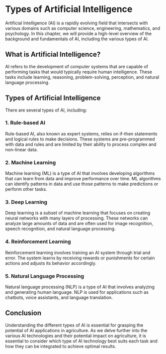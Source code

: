 Types of Artificial Intelligence
===================================================================================================

Artificial Intelligence (AI) is a rapidly evolving field that intersects with various domains such as computer science, engineering, mathematics, and psychology. In this chapter, we will provide a high-level overview of the background and fundamentals of AI, including the various types of AI.

What is Artificial Intelligence?
--------------------------------

AI refers to the development of computer systems that are capable of performing tasks that would typically require human intelligence. These tasks include learning, reasoning, problem-solving, perception, and natural language processing.

Types of Artificial Intelligence
--------------------------------

There are several types of AI, including:

### 1. Rule-based AI

Rule-based AI, also known as expert systems, relies on if-then statements and logical rules to make decisions. These systems are pre-programmed with data and rules and are limited by their ability to process complex and non-linear data.

### 2. Machine Learning

Machine learning (ML) is a type of AI that involves developing algorithms that can learn from data and improve performance over time. ML algorithms can identify patterns in data and use those patterns to make predictions or perform other tasks.

### 3. Deep Learning

Deep learning is a subset of machine learning that focuses on creating neural networks with many layers of processing. These networks can analyze large amounts of data and are often used for image recognition, speech recognition, and natural language processing.

### 4. Reinforcement Learning

Reinforcement learning involves training an AI system through trial and error. The system learns by receiving rewards or punishments for certain actions and adjusts its behavior accordingly.

### 5. Natural Language Processing

Natural language processing (NLP) is a type of AI that involves analyzing and generating human language. NLP is used for applications such as chatbots, voice assistants, and language translation.

Conclusion
----------

Understanding the different types of AI is essential for grasping the potential of AI applications in agriculture. As we delve further into the various AI technologies and their potential impact on agriculture, it is essential to consider which type of AI technology best suits each task and how they can be integrated to achieve optimal results.
